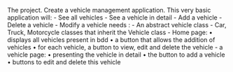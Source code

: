 <p> The project.  
Create a vehicle management application. This very basic application will:  
- See all vehicles  
- See a vehicle in detail  
- Add a vehicle  
- Delete a vehicle  
- Modify a vehicle  
needs :  
- An abstract vehicle class  
- Car, Truck, Motorcycle classes that inherit the Vehicle class  
- Home page:  
• displays all vehicles present in bdd  
• a button that allows the addition of vehicles  
• for each vehicle, a button to view, edit and delete the vehicle  
- a vehicle page:  
• presenting the vehicle in detail    
• the button to add a vehicle   
• buttons to edit and delete this vehicle </p>
